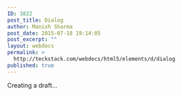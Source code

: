 ```yaml
---
ID: 3822
post_title: Dialog
author: Manish Sharma
post_date: 2015-07-18 19:14:05
post_excerpt: ""
layout: webdocs
permalink: >
  http://teckstack.com/webdocs/html5/elements/d/dialog
published: true
---
```

Creating a draft...